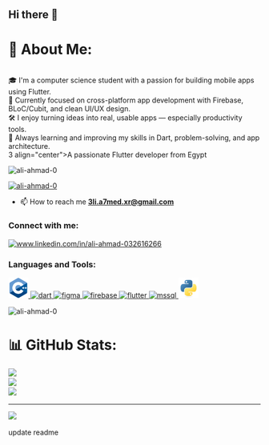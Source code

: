 ## Hi there 👋
# 💫 About Me:
<br>🎓 I'm a computer science student with a passion for building mobile apps using Flutter.  <br>📱 Currently focused on cross-platform app development with Firebase, BLoC/Cubit, and clean UI/UX design.  <br>🛠️ I enjoy turning ideas into real, usable apps — especially productivity tools.  <br>🌱 Always learning and improving my skills in Dart, problem-solving, and app architecture.  <br>
3 align="center">A passionate Flutter developer from Egypt</h3>

<p align="left"> <img src="https://komarev.com/ghpvc/?username=ali-ahmad-0&label=Profile%20views&color=0e75b6&style=flat" alt="ali-ahmad-0" /> </p>

<p align="left"> <a href="https://github.com/ryo-ma/github-profile-trophy"><img src="https://github-profile-trophy.vercel.app/?username=ali-ahmad-0" alt="ali-ahmad-0" /></a> </p>

- 📫 How to reach me **3li.a7med.xr@gmail.com**

<h3 align="left">Connect with me:</h3>
<p align="left">
<a href="https://linkedin.com/in/www.linkedin.com/in/ali-ahmad-032616266" target="blank"><img align="center" src="https://raw.githubusercontent.com/rahuldkjain/github-profile-readme-generator/master/src/images/icons/Social/linked-in-alt.svg" alt="www.linkedin.com/in/ali-ahmad-032616266" height="30" width="40" /></a>
</p>

<h3 align="left">Languages and Tools:</h3>
<p align="left"> <a href="https://www.w3schools.com/cpp/" target="_blank" rel="noreferrer"> <img src="https://raw.githubusercontent.com/devicons/devicon/master/icons/cplusplus/cplusplus-original.svg" alt="cplusplus" width="40" height="40"/> </a> <a href="https://dart.dev" target="_blank" rel="noreferrer"> <img src="https://www.vectorlogo.zone/logos/dartlang/dartlang-icon.svg" alt="dart" width="40" height="40"/> </a> <a href="https://www.figma.com/" target="_blank" rel="noreferrer"> <img src="https://www.vectorlogo.zone/logos/figma/figma-icon.svg" alt="figma" width="40" height="40"/> </a> <a href="https://firebase.google.com/" target="_blank" rel="noreferrer"> <img src="https://www.vectorlogo.zone/logos/firebase/firebase-icon.svg" alt="firebase" width="40" height="40"/> </a> <a href="https://flutter.dev" target="_blank" rel="noreferrer"> <img src="https://www.vectorlogo.zone/logos/flutterio/flutterio-icon.svg" alt="flutter" width="40" height="40"/> </a> <a href="https://www.microsoft.com/en-us/sql-server" target="_blank" rel="noreferrer"> <img src="https://www.svgrepo.com/show/303229/microsoft-sql-server-logo.svg" alt="mssql" width="40" height="40"/> </a> <a href="https://www.python.org" target="_blank" rel="noreferrer"> <img src="https://raw.githubusercontent.com/devicons/devicon/master/icons/python/python-original.svg" alt="python" width="40" height="40"/> </a> </p>



<p><img align="center" src="https://github-readme-streak-stats.herokuapp.com/?user=ali-ahmad-0&" alt="ali-ahmad-0" /></p>

# 📊 GitHub Stats:
![](https://github-readme-stats.vercel.app/api?username=Ali-Ahmad-0&theme=dark&hide_border=false&include_all_commits=false&count_private=false)<br/>
![](https://nirzak-streak-stats.vercel.app/?user=Ali-Ahmad-0&theme=dark&hide_border=false)<br/>
![](https://github-readme-stats.vercel.app/api/top-langs/?username=Ali-Ahmad-0&theme=dark&hide_border=false&include_all_commits=false&count_private=false&layout=compact)

---
[![](https://visitcount.itsvg.in/api?id=Ali-Ahmad-0&icon=0&color=0)](https://visitcount.itsvg.in)

<!-- Proudly created with GPRM ( https://gprm.itsvg.in ) -->
update readme
